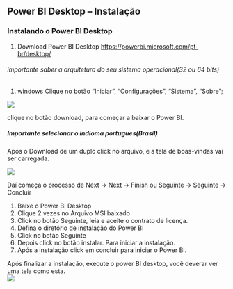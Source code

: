 ## Power BI Desktop – Instalação
### Instalando o Power BI Desktop

1. Download Power BI Desktop
https://powerbi.microsoft.com/pt-br/desktop/
###### importante saber a arquitetura do seu sistema operacional(32 ou 64 bits) 
1. windows
Clique no botão “Iniciar”, “Configurações”, “Sistema”, “Sobre”;

 <img src="https://sp-ao.shortpixel.ai/client/to_auto,q_glossy,ret_img,w_300/https://www.cetax.com.br/blog/wp-content/uploads/2018/09/instalacao_power_bi_desktop_1-300x185.png" />

 clique no botão download, para começar a baixar o Power BI.
##### Importante selecionar o indioma portugues(Brasil)

Após o Download de um duplo click no arquivo, e a tela de boas-vindas vai ser carregada.

<img src="https://sp-ao.shortpixel.ai/client/to_auto,q_glossy,ret_img,w_300,h_238/https://www.cetax.com.br/blog/wp-content/uploads/2018/09/instalacao_power_bi_desktop_2.png-300x238.jpg" />


Daí começa o processo de Next -> Next -> Finish ou Seguinte -> Seguinte -> Concluir

1. Baixe o Power BI Desktop
2. Clique 2 vezes no Arquivo MSI baixado
3. Click no botão Seguinte, leia e aceite o contrato de licença.
4. Defina o diretório de instalação do Power BI
5. Click no botão Seguinte
6. Depois click no botão instalar. Para iniciar a instalação.
7. Após a instalação click em concluir para iniciar o Power BI.

Após finalizar a instalação, execute o power BI desktop, você deverar ver uma tela como esta.<br />
<img src="https://sp-ao.shortpixel.ai/client/to_auto,q_glossy,ret_img,w_300,h_161/https://www.cetax.com.br/blog/wp-content/uploads/2018/09/instalacao_power_bi_desktop_5-300x161.png" />

